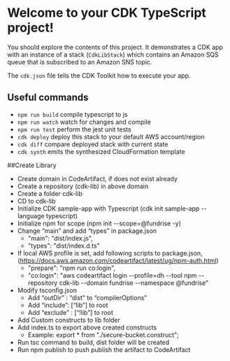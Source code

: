 # Welcome to your CDK TypeScript project!

You should explore the contents of this project. It demonstrates a CDK app with an instance of a stack (`CdkLibStack`)
which contains an Amazon SQS queue that is subscribed to an Amazon SNS topic.

The `cdk.json` file tells the CDK Toolkit how to execute your app.

## Useful commands

 * `npm run build`   compile typescript to js
 * `npm run watch`   watch for changes and compile
 * `npm run test`    perform the jest unit tests
 * `cdk deploy`      deploy this stack to your default AWS account/region
 * `cdk diff`        compare deployed stack with current state
 * `cdk synth`       emits the synthesized CloudFormation template


##Create Library
* Create domain in CodeArtifact, if does not exist already
* Create a repository (cdk-lib) in above domain
* Create a folder cdk-lib
* CD to cdk-lib
* Initialize CDK sample-app with Typescript (cdk init sample-app --language typescript)
* Initialize npm for scope (npm init --scope=@fundrise -y)
* Change “main” and add “types” in package.json
  * "main": "dist/index.js", 
  * "types": "dist/index.d.ts"
* If local AWS profile is set, add following scripts to package.json,  (https://docs.aws.amazon.com/codeartifact/latest/ug/npm-auth.html)
  * "prepare": "npm run co:login", 
  * "co:login": "aws codeartifact login --profile=dh --tool npm --repository cdk-lib --domain fundrise --namespace @fundrise"
* Modify tsconfig.json
  * Add “outDir” : “dist” to “compilerOptions”
  * Add “include”: [“lib”] to root
  * Add “exclude” : [“!lib”] to root
* Add Custom constructs to lib folder
* Add index.ts to export above created constructs
  * Example: export * from "./secure-bucket.construct";
* Run tsc command to build, dist folder will be created
* Run npm publish to push publish the artifact to CodeArtifact
